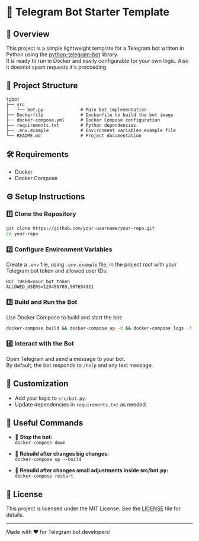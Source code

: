 # 🤖 Telegram Bot Starter Template

## 🚀 Overview

This project is a simple lightweight template for a Telegram bot written in Python using the [python-telegram-bot](https://python-telegram-bot.org/) library.  
It is ready to run in Docker and easily configurable for your own logic. Also it doesnot spam requests it's procceding.

## 📁 Project Structure

```
tgbot
├── src
│   └── bot.py              # Main bot implementation
├── Dockerfile              # Dockerfile to build the bot image
├── docker-compose.yml      # Docker Compose configuration
├── requirements.txt        # Python dependencies
├── .env.example            # Environment variables example file
└── README.md               # Project documentation
```

## 🛠️ Requirements

- Docker
- Docker Compose

## ⚙️ Setup Instructions

### 1️⃣ Clone the Repository

```bash
git clone https://github.com/your-username/your-repo.git
cd your-repo
```

### 2️⃣ Configure Environment Variables

Create a `.env` file, using `.env.example` file, in the project root with your Telegram bot token and allowed user IDs:

```
BOT_TOKEN=your_bot_token
ALLOWED_USERS=123456789,987654321
```

### 3️⃣ Build and Run the Bot

Use Docker Compose to build and start the bot:

```bash
docker-compose build && docker-compose up -d && docker-compose logs -f
```

### 4️⃣ Interact with the Bot

Open Telegram and send a message to your bot.  
By default, the bot responds to `/help` and any text message.

## 📝 Customization

- Add your logic to `src/bot.py`.
- Update dependencies in `requirements.txt` as needed.

## 🧹 Useful Commands

- 🛑 **Stop the bot:**  
  `docker-compose down`

- 🔄 **Rebuild after changes big changes:**  
  `docker-compose up --build`

- 🔄 **Rebuild after changes small adjustments inside src/bot.py:**  
  `docker-compose restart`

## 📄 License

This project is licensed under the MIT License. See the [LICENSE](LICENSE) file for details.

---

Made with ❤️ for Telegram bot developers!
